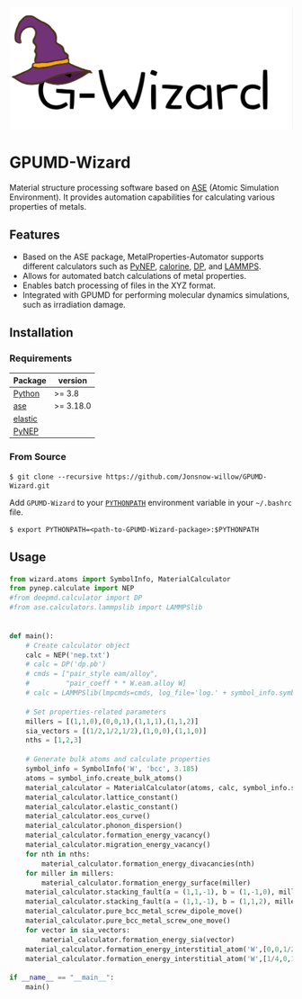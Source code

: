 ![G-Wizard](G-Wizard.png)

# GPUMD-Wizard
Material structure processing software based on [ASE](https://wiki.fysik.dtu.dk/ase/index.html) (Atomic Simulation Environment).  It provides automation capabilities for calculating various properties of metals.

## Features
* Based on the ASE package, MetalProperties-Automator supports different calculators such as [PyNEP](https://github.com/bigd4/PyNEP), [calorine](https://calorine.materialsmodeling.org/installation.html#installation-via-pip), [DP](https://github.com/deepmodeling/deepmd-kit), and [LAMMPS](https://www.lammps.org/).
* Allows for automated batch calculations of metal properties.
* Enables batch processing of files in the XYZ format.
* Integrated with GPUMD for performing molecular dynamics simulations, such as irradiation damage.

## Installation


### Requirements


|  Package  | version |
|  ----  | ----  |
| [Python](https://www.python.org/) | >=     3.8 |
|[ase](https://wiki.fysik.dtu.dk/ase/index.html)|>=     3.18.0|
| [elastic](https://github.com/jochym/Elastic) | |
| [PyNEP](https://github.com/bigd4/PyNEP) | |


 ### From Source

```shell
$ git clone --recursive https://github.com/Jonsnow-willow/GPUMD-Wizard.git
```

Add `GPUMD-Wizard` to your [`PYTHONPATH`](https://wiki.fysik.dtu.dk/ase/install.html#envvar-PYTHONPATH) environment variable in your `~/.bashrc` file.

```shell
$ export PYTHONPATH=<path-to-GPUMD-Wizard-package>:$PYTHONPATH
```

## Usage
```python
from wizard.atoms import SymbolInfo, MaterialCalculator
from pynep.calculate import NEP
#from deepmd.calculator import DP
#from ase.calculators.lammpslib import LAMMPSlib


def main():
    # Create calculator object 
    calc = NEP('nep.txt')
    # calc = DP('dp.pb')
    # cmds = ["pair_style eam/alloy",
    #         "pair_coeff * * W.eam.alloy W]
    # calc = LAMMPSlib(lmpcmds=cmds, log_file='log.' + symbol_info.symbol, keep_alive=True)

    # Set properties-related parameters
    millers = [(1,1,0),(0,0,1),(1,1,1),(1,1,2)]
    sia_vectors = [(1/2,1/2,1/2),(1,0,0),(1,1,0)]
    nths = [1,2,3]

    # Generate bulk atoms and calculate properties
    symbol_info = SymbolInfo('W', 'bcc', 3.185)    
    atoms = symbol_info.create_bulk_atoms()
    material_calculator = MaterialCalculator(atoms, calc, symbol_info.symbol, symbol_info.structure)
    material_calculator.lattice_constant()
    material_calculator.elastic_constant()
    material_calculator.eos_curve()
    material_calculator.phonon_dispersion()
    material_calculator.formation_energy_vacancy()
    material_calculator.migration_energy_vacancy()
    for nth in nths:
        material_calculator.formation_energy_divacancies(nth)
    for miller in millers:
        material_calculator.formation_energy_surface(miller)
    material_calculator.stacking_fault(a = (1,1,-1), b = (1,-1,0), miller = [1,1,2], distance = 3.185/2)
    material_calculator.stacking_fault(a = (1,1,-1), b = (1,1,2), miller = [1,-1,0], distance = 3.185/2)
    material_calculator.pure_bcc_metal_screw_dipole_move()
    material_calculator.pure_bcc_metal_screw_one_move()
    for vector in sia_vectors:
        material_calculator.formation_energy_sia(vector)
    material_calculator.formation_energy_interstitial_atom('W',[0,0,1/2],'octahedral')
    material_calculator.formation_energy_interstitial_atom('W',[1/4,0,1/2],'tetrahedral')

if __name__ == "__main__":
    main()
```
